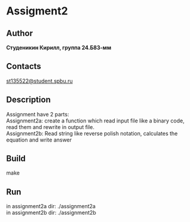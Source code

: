 # Assigment2
## Author
**Студеникин Кирилл, группа 24.Б83-мм**
## Contacts
st135522@student.spbu.ru
## Description
Assignment have 2 parts:  
Assignment2a: create a function which read input file like a binary code, read them and rewrite in output file.  
Assignment2b: Read string like reverse polish notation, calculates the equation and write answer
## Build
make
## Run
in assignment2a dir: ./assignment2a    
in assignment2b dir: ./assignment2b